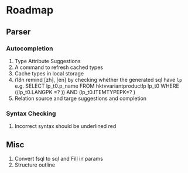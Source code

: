 # Roadmap

## Parser

### Autocompletion

1. Type Attribute Suggestions
2. A command to refresh cached types
3. Cache types in local storage
4. i18n remind [zh], [en] by checking whether the generated sql have `lp`
   e.g. SELECT  lp_t0.p_name  FROM hktvvariantproductlp lp_t0 WHERE ((lp_t0.LANGPK =? )) AND (lp_t0.ITEMTYPEPK=? )
5. Relation source and targe suggestions and completion

### Syntax Checking

1. Incorrect syntax should be underlined red

## Misc

1. Convert fsql to sql and Fill in params
2. Structure outline

